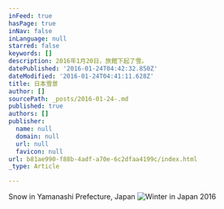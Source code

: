 ```yaml
---
inFeed: true
hasPage: true
inNav: false
inLanguage: null
starred: false
keywords: []
description: 2016年1月20日，旅館下起了雪。
datePublished: '2016-01-24T04:42:32.850Z'
dateModified: '2016-01-24T04:41:11.628Z'
title: 日本雪景
author: []
sourcePath: _posts/2016-01-24-.md
published: true
authors: []
publisher:
  name: null
  domain: null
  url: null
  favicon: null
url: b81ae990-f88b-4adf-a70e-6c2dfaa4199c/index.html
_type: Article

---
```

Snow in Yamanashi Prefecture, Japan
![Winter in Japan 2016](https://the-grid-user-content.s3-us-west-2.amazonaws.com/0973ceee-c3bf-4102-b98e-184a9fb1744e.jpg)